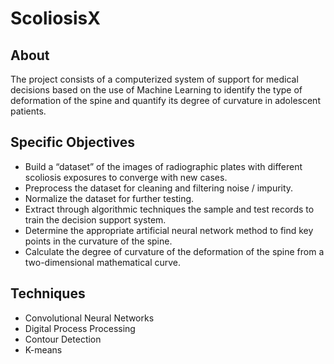 # ScoliosisX
## About
The project consists of a computerized system of support for medical decisions based on the use of Machine Learning to identify the type of deformation of the spine and quantify its degree of curvature in adolescent patients.
## Specific Objectives
<ul>
<li>Build a “dataset” of the images of radiographic plates with different scoliosis exposures to converge with new cases.</li>
<li>Preprocess the dataset for cleaning and filtering noise / impurity.</li>
<li>Normalize the dataset for further testing.</li>
<li>Extract through algorithmic techniques the sample and test records to train the decision support system.</li>
<li>Determine the appropriate artificial neural network method to find key points in the curvature of the spine.</li>
<li>Calculate the degree of curvature of the deformation of the spine from a two-dimensional mathematical curve.</li>
</ul>

## Techniques
<ul>
<li> Convolutional Neural Networks </li>
<li> Digital Process Processing </li>
<li> Contour Detection </li>
<li> K-means </li>
</ul>
